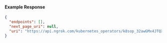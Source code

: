 <!-- Code generated for API Clients. DO NOT EDIT. -->

#### Example Response

```json
{
  "endpoints": [],
  "next_page_uri": null,
  "uri": "https://api.ngrok.com/kubernetes_operators/k8sop_32awGMx4JTQXfDesoGm2NzEoltp/bound_endpoints"
}
```
